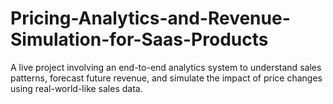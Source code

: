 # Pricing-Analytics-and-Revenue-Simulation-for-Saas-Products
A live project involving an end-to-end analytics system to understand sales patterns, forecast future revenue, and simulate the impact of price changes using real-world-like sales data.
